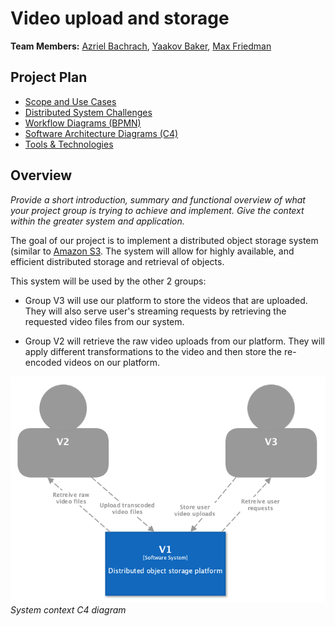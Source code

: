 # Video upload and storage

**Team Members:** [Azriel Bachrach](mailto:asbachr1@mail.yu.edu), [Yaakov Baker](mailto:ybaker@mail.yu.edu), [Max Friedman](mailto:mfriedm8@mail.yu.edu)

## Project Plan

- [Scope and Use Cases](scope.md)
- [Distributed System Challenges](challenges.md)
- [Workflow Diagrams (BPMN)](workflow.md)
- [Software Architecture Diagrams (C4)](architecture.md)
- [Tools & Technologies](technologies.md)

## Overview

_Provide a short introduction, summary and functional overview of what your project group is trying to achieve and implement. Give the context within the greater system and application._

The goal of our project is to implement a distributed object storage system (similar to [Amazon S3](https://aws.amazon.com/s3/). The system will allow for highly available, and efficient distributed storage and retrieval of objects.

This system will be used by the other 2 groups: 

- Group V3 will use our platform to store the videos that are uploaded. They will also serve user's streaming requests by retrieving the requested video files from our system.

- Group V2 will retrieve the raw video uploads from our platform. They will apply different transformations to the video and then store the re-encoded videos on our platform.

![System context C4 diagram](system_context.png)
*System context C4 diagram*
